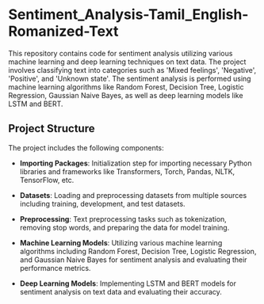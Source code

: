 # Sentiment_Analysis-Tamil_English-Romanized-Text

This repository contains code for sentiment analysis utilizing various machine learning and deep learning techniques on text data. The project involves classifying text into categories such as 'Mixed feelings', 'Negative', 'Positive', and 'Unknown state'. The sentiment analysis is performed using machine learning algorithms like Random Forest, Decision Tree, Logistic Regression, Gaussian Naive Bayes, as well as deep learning models like LSTM and BERT.

## Project Structure

The project includes the following components:

- **Importing Packages**: Initialization step for importing necessary Python libraries and frameworks like Transformers, Torch, Pandas, NLTK, TensorFlow, etc.
  
- **Datasets**: Loading and preprocessing datasets from multiple sources including training, development, and test datasets.

- **Preprocessing**: Text preprocessing tasks such as tokenization, removing stop words, and preparing the data for model training.

- **Machine Learning Models**: Utilizing various machine learning algorithms including Random Forest, Decision Tree, Logistic Regression, and Gaussian Naive Bayes for sentiment analysis and evaluating their performance metrics.

- **Deep Learning Models**: Implementing LSTM and BERT models for sentiment analysis on text data and evaluating their accuracy.

